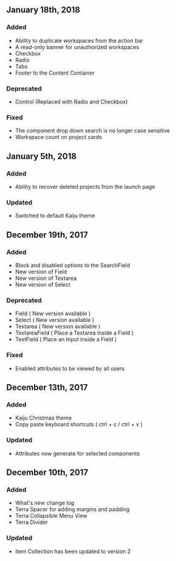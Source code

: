 ## January 18th, 2018
### Added
- Ability to duplicate workspaces from the action bar
- A read-only banner for unauthorized workspaces
- Checkbox
- Radio
- Tabs
- Footer to the Content Container

### Deprecated
- Control (Replaced with Radio and Checkbox)

### Fixed
- The component drop down search is no longer case sensitive
- Workspace count on project cards

## January 5th, 2018
### Added
- Ability to recover deleted projects from the launch page

### Updated
- Switched to default Kaiju theme

## December 19th, 2017
### Added
- Block and disabled options to the SearchField
- New version of Field
- New version of Textarea
- New version of Select

### Deprecated
- Field ( New version available )
- Select ( New version available )
- Textarea ( New version available )
- TextareaField ( Place a Textarea inside a Field )
- TextField ( Place an Input inside a Field )

### Fixed
- Enabled attributes to be viewed by all users

## December 13th, 2017
### Added
- Kaiju Christmas theme
- Copy paste keyboard shortcuts ( ctrl + c / ctrl + v )

### Updated
- Attributes now generate for selected components

## December 10th, 2017
### Added
- What's new change log
- Terra Spacer for adding margins and padding
- Terra Collapsible Menu View
- Terra Divider

### Updated
- Item Collection has been updated to version 2
